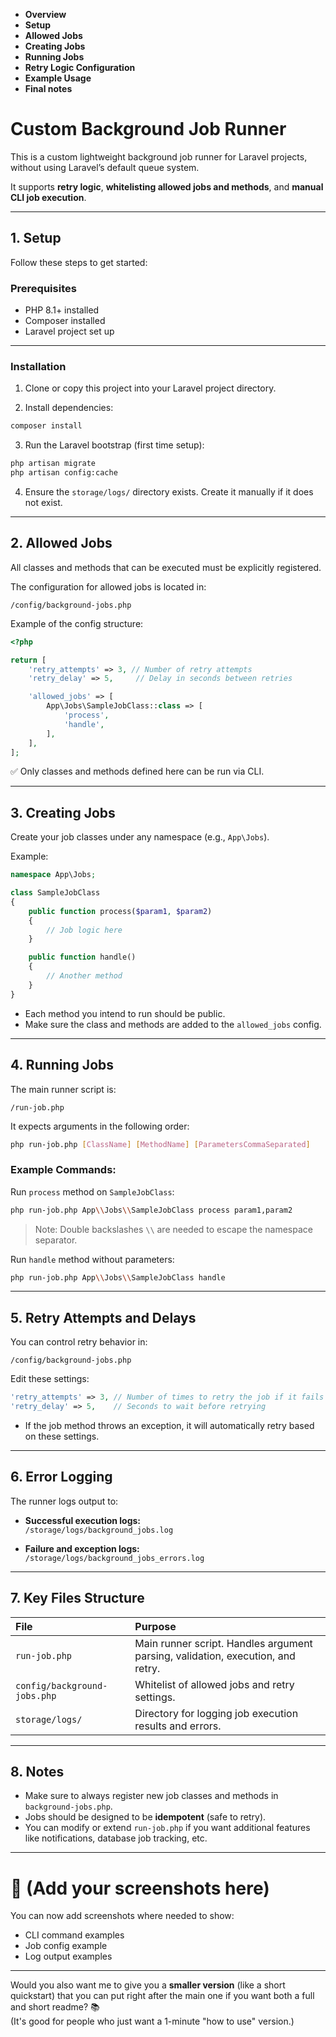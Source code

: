 - **Overview**
- **Setup**
- **Allowed Jobs**
- **Creating Jobs**
- **Running Jobs**
- **Retry Logic Configuration**
- **Example Usage**
- **Final notes**  


# Custom Background Job Runner

This is a custom lightweight background job runner for Laravel projects, without using Laravel’s default queue system.

It supports **retry logic**, **whitelisting allowed jobs and methods**, and **manual CLI job execution**.

---

## 1. Setup

Follow these steps to get started:

### Prerequisites

- PHP 8.1+ installed
- Composer installed
- Laravel project set up

---

### Installation

1. Clone or copy this project into your Laravel project directory.

2. Install dependencies:

```bash
composer install
```

3. Run the Laravel bootstrap (first time setup):

```bash
php artisan migrate
php artisan config:cache
```

4. Ensure the `storage/logs/` directory exists. Create it manually if it does not exist.

---

## 2. Allowed Jobs

All classes and methods that can be executed must be explicitly registered.

The configuration for allowed jobs is located in:

```
/config/background-jobs.php
```

Example of the config structure:

```php
<?php

return [
    'retry_attempts' => 3, // Number of retry attempts
    'retry_delay' => 5,     // Delay in seconds between retries

    'allowed_jobs' => [
        App\Jobs\SampleJobClass::class => [
            'process',
            'handle',
        ],
    ],
];
```

✅ Only classes and methods defined here can be run via CLI.

---

## 3. Creating Jobs

Create your job classes under any namespace (e.g., `App\Jobs`).

Example:

```php
namespace App\Jobs;

class SampleJobClass
{
    public function process($param1, $param2)
    {
        // Job logic here
    }

    public function handle()
    {
        // Another method
    }
}
```

- Each method you intend to run should be public.
- Make sure the class and methods are added to the `allowed_jobs` config.

---

## 4. Running Jobs

The main runner script is:

```
/run-job.php
```

It expects arguments in the following order:

```bash
php run-job.php [ClassName] [MethodName] [ParametersCommaSeparated]
```

### Example Commands:

Run `process` method on `SampleJobClass`:

```bash
php run-job.php App\\Jobs\\SampleJobClass process param1,param2
```

> Note: Double backslashes `\\` are needed to escape the namespace separator.

Run `handle` method without parameters:

```bash
php run-job.php App\\Jobs\\SampleJobClass handle
```

---

## 5. Retry Attempts and Delays

You can control retry behavior in:

```
/config/background-jobs.php
```

Edit these settings:

```php
'retry_attempts' => 3, // Number of times to retry the job if it fails
'retry_delay' => 5,    // Seconds to wait before retrying
```

- If the job method throws an exception, it will automatically retry based on these settings.

---

## 6. Error Logging

The runner logs output to:

- **Successful execution logs:**  
  `/storage/logs/background_jobs.log`

- **Failure and exception logs:**  
  `/storage/logs/background_jobs_errors.log`

---

## 7. Key Files Structure

| File | Purpose |
|:-----|:--------|
| `run-job.php` | Main runner script. Handles argument parsing, validation, execution, and retry. |
| `config/background-jobs.php` | Whitelist of allowed jobs and retry settings. |
| `storage/logs/` | Directory for logging job execution results and errors. |

---

## 8. Notes

- Make sure to always register new job classes and methods in `background-jobs.php`.
- Jobs should be designed to be **idempotent** (safe to retry).
- You can modify or extend `run-job.php` if you want additional features like notifications, database job tracking, etc.

---

# 📸 (Add your screenshots here)

You can now add screenshots where needed to show:

- CLI command examples
- Job config example
- Log output examples

---

Would you also want me to give you a **smaller version** (like a short quickstart) that you can put right after the main one if you want both a full and short readme? 📚  
(It's good for people who just want a 1-minute "how to use" version.)